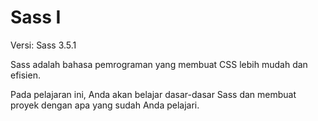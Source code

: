 # Sass I

Versi: Sass 3.5.1

Sass adalah bahasa pemrograman yang membuat CSS lebih mudah dan efisien.

Pada pelajaran ini, Anda akan belajar dasar-dasar Sass dan membuat proyek dengan apa yang sudah Anda pelajari.
